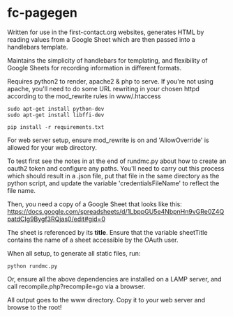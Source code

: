 # fc-pagegen

Written for use in the first-contact.org websites, generates HTML by reading values from a Google Sheet which are then passed into a handlebars template. 

Maintains the simplicity of handlebars for templating, and flexibility of Google Sheets for recording information in different formats.

Requires python2 to render, apache2 & php to serve. If you're not using apache, you'll need to do some URL rewriting in your chosen httpd according to the mod_rewrite rules in www/.htaccess

```
sudo apt-get install python-dev
sudo apt-get install libffi-dev

pip install -r requirements.txt
```

For web server setup, ensure mod_rewrite is on and 'AllowOverride' is allowed for your web directory.

To test first see the notes in at the end of rundmc.py about how to create an oauth2 token and configure any paths. You'll need to carry out this process which should result in a .json file, put that file in the same directory as the python script, and update the variable 'credentialsFileName' to reflect the file name.

Then, you need a copy of a Google Sheet that looks like this: https://docs.google.com/spreadsheets/d/1LbppGU5e4NbpnHn9vGRe0Z4QpatdCIg9Bygf3RQjas0/edit#gid=0

The sheet is referenced by its **title**. Ensure that the variable sheetTitle contains the name of a sheet accessible by the OAuth user.

When all setup, to generate all static files, run:

    python rundmc.py
    
Or, ensure all the above dependencies are installed on a LAMP server, and call recompile.php?recompile=go via a browser.

All output goes to the www directory. Copy it to your web server and browse to the root!

